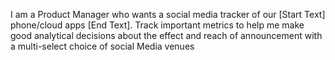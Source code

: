 I am a Product Manager who wants a social media tracker of our [Start Text] phone/cloud apps [End Text]. Track important metrics to help me make good analytical decisions about the effect and reach of announcement with a multi-select choice of social Media venues